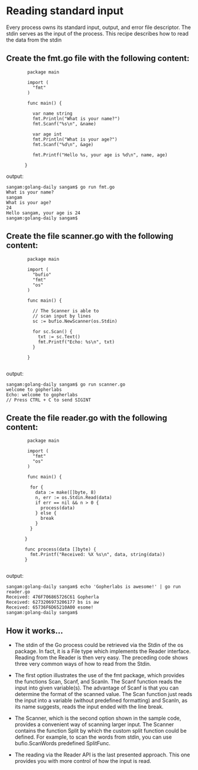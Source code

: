 # Reading standard input

Every process owns its standard input, output, and error file descriptor.
The stdin serves as the input of the process. This recipe describes how to read the data from the stdin

## Create the fmt.go file with the following content:


```
        package main

        import (
          "fmt"
        )

        func main() {

          var name string
          fmt.Println("What is your name?")
          fmt.Scanf("%s\n", &name)

          var age int
          fmt.Println("What is your age?")
          fmt.Scanf("%d\n", &age)

          fmt.Printf("Hello %s, your age is %d\n", name, age)

       }

```
output: 
```
sangam:golang-daily sangam$ go run fmt.go
What is your name?
sangam 
What is your age?
24
Hello sangam, your age is 24
sangam:golang-daily sangam$ 

```

## Create the file scanner.go with the following content:

```
        package main

        import (
          "bufio"
          "fmt"
          "os"
        )

        func main() {

          // The Scanner is able to
          // scan input by lines
          sc := bufio.NewScanner(os.Stdin)

          for sc.Scan() {
            txt := sc.Text()
            fmt.Printf("Echo: %s\n", txt)
          }

        }


```
output:
```
sangam:golang-daily sangam$ go run scanner.go
welcome to gopherlabs
Echo: welcome to gopherlabs
// Press CTRL + C to send SIGINT
```
## Create the file reader.go with the following content:

```
        package main

        import (
          "fmt"
          "os"
        )

        func main() {

         for {
           data := make([]byte, 8)
           n, err := os.Stdin.Read(data)
           if err == nil && n > 0 {
             process(data)
           } else {
             break
           }
         }

       }

       func process(data []byte) {
         fmt.Printf("Received: %X %s\n", data, string(data))
       }


```
output:
```
sangam:golang-daily sangam$ echo 'Gopherlabs is awesome!' | go run reader.go
Received: 476F706865726C61 Gopherla
Received: 6273206973206177 bs is aw
Received: 65736F6D65210A00 esome!
sangam:golang-daily sangam$ 

```
## How it works...

- The stdin of the Go process could be retrieved via the Stdin of the os package. 
In fact, it is a File type which implements the Reader interface. Reading from the Reader is then very easy. 
The preceding code shows three very common ways of how to read from the Stdin.

- The first option illustrates the use of the fmt package, which provides the functions Scan, Scanf, and Scanln. 
The Scanf function reads the input into given variable(s). The advantage of Scanf is that you can determine the format of the scanned value. The Scan function just reads the input into a variable (without predefined formatting) and Scanln, as its name suggests, reads the input ended with the line break.

- The Scanner, which is the second option shown in the sample code,
provides a convenient way of scanning larger input. The Scanner contains the
function Split by which the custom split function could be defined. For example, to scan the words from stdin, you can use bufio.ScanWords predefined SplitFunc.

- The reading via the Reader API is the last presented approach. 
This one provides you with more control of  how the input is read.

